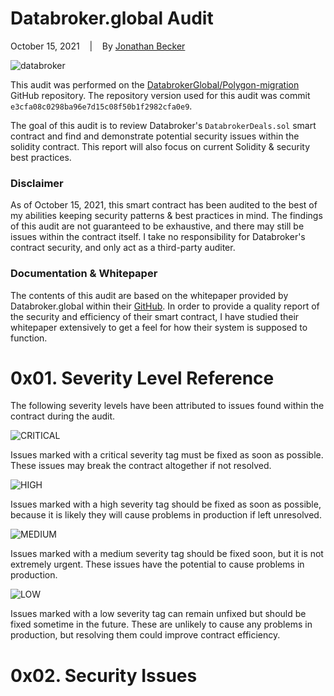 # Databroker.global Audit

  October 15, 2021&nbsp;&nbsp;&nbsp;&nbsp;|&nbsp;&nbsp;&nbsp;&nbsp;By [Jonathan Becker](https://jbecker.dev)
  
  ![databroker](https://www.databroker.global/images/Databroker_social-share.jpg?fw)

  This audit was performed on the [DatabrokerGlobal/Polygon-migration](https://github.com/databrokerglobal/Polygon-migration/tree/e3cfa08c0298ba96e7d15c08f50b1f2982cfa0e9) GitHub repository. The repository version used for this audit was commit ``e3cfa08c0298ba96e7d15c08f50b1f2982cfa0e9``.

  The goal of this audit is to review Databroker's ``DatabrokerDeals.sol`` smart contract and find and demonstrate potential security issues within the solidity contract. This report will also focus on current Solidity & security best practices.

### Disclaimer

  As of October 15, 2021, this smart contract has been audited to the best of my abilities keeping security patterns & best practices in mind. The findings of this audit are not guaranteed to be exhaustive, and there may still be issues within the contract itself. I take no responsibility for Databroker's contract security, and only act as a third-party auditer.

### Documentation & Whitepaper

  The contents of this audit are based on the whitepaper provided by Databroker.global within their [GitHub](https://github.com/databrokerglobal/Polygon-migration/issues/1). In order to provide a quality report of the security and efficiency of their smart contract, I have studied their whitepaper extensively to get a feel for how their system is supposed to function.

# 0x01. Severity Level Reference

  The following severity levels have been attributed to issues found within the contract during the audit.

  ![CRITICAL](https://docs.google.com/drawings/u/1/d/s2A5dPyYYIXwJ5wiEwp8ZnA/image?w=90&h=25&rev=1&drawingRevisionAccessToken=7H_rczXZngANng&ac=1&parent=1saSVpT2Ixd58q-DZlTtzfkNizuTTE4yVoGuWz_AatZM)

  Issues marked with a critical severity tag must be fixed as soon as possible. These issues may break the contract altogether if not resolved.

  ![HIGH](https://docs.google.com/drawings/u/1/d/srm9H82jO6eLz-fpDkkQ0cQ/image?w=89&h=25&rev=1&drawingRevisionAccessToken=yfeRMAXlt_upVA&ac=1&parent=1saSVpT2Ixd58q-DZlTtzfkNizuTTE4yVoGuWz_AatZM)

  Issues marked with a high severity tag should be fixed as soon as possible, because it is likely they will cause problems in production if left unresolved.
  
  ![MEDIUM](https://docs.google.com/drawings/u/1/d/sEmSjs6cE220FaTcacbrXDw/image?w=90&h=25&rev=1&drawingRevisionAccessToken=RkVJ-7o2vH0yWw&ac=1&parent=1saSVpT2Ixd58q-DZlTtzfkNizuTTE4yVoGuWz_AatZM)

  Issues marked with a medium severity tag should be fixed soon, but it is not extremely urgent. These issues have the potential to cause problems in production.

  ![LOW](https://docs.google.com/drawings/u/1/d/s0QKztd2tlTd_k8qM4aEjcQ/image?w=90&h=25&rev=1&drawingRevisionAccessToken=f3JNpSAGakWFtw&ac=1&parent=1saSVpT2Ixd58q-DZlTtzfkNizuTTE4yVoGuWz_AatZM)

  Issues marked with a low severity tag can remain unfixed but should be fixed sometime in the future. These are unlikely to cause any problems in production, but resolving them could improve contract efficiency.
  

# 0x02. Security Issues